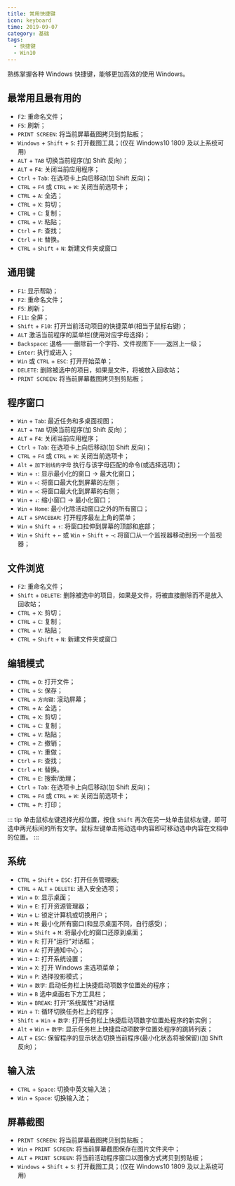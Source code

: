 ```yaml
---
title: 常用快捷键
icon: keyboard
time: 2019-09-07
category: 基础
tags:
  - 快捷键
  - Win10
---
```


熟练掌握各种 Windows 快捷键，能够更加高效的使用 Windows。

<!-- more -->

## 最常用且最有用的

- `F2`: 重命名文件；
- `F5`: 刷新；
- `PRINT SCREEN`: 将当前屏幕截图拷贝到剪贴板；
- `Windows` + `Shift` + `S`: 打开截图工具；(仅在 Windows10 1809 及以上系统可用)
- `ALT` + `TAB` 切换当前程序(加 Shift 反向)；
- `ALT` + `F4`: 关闭当前应用程序；
- `Ctrl` + `Tab`: 在选项卡上向后移动(加 Shift 反向)；
- `CTRL` + `F4` 或 `CTRL` + `W`: 关闭当前选项卡；
- `CTRL` + `A`: 全选；
- `CTRL` + `X`: 剪切；
- `CTRL` + `C`: 复制；
- `CTRL` + `V`: 粘贴；
- `Ctrl` + `F`: 查找；
- `Ctrl` + `H`: 替换。
- `CTRL` + `Shift` + `N`: 新建文件夹或窗口

## 通用键

- `F1`: 显示帮助；
- `F2`: 重命名文件；
- `F5`: 刷新；
- `F11`: 全屏；
- `Shift` + `F10`: 打开当前活动项目的快捷菜单(相当于鼠标右键)；
- `ALT` 激活当前程序的菜单栏(使用对应字母选择)；
- `Backspace`: 退格——删除前一个字符、文件视图下——返回上一级；
- `Enter`: 执行或进入；
- `Win` 或 `CTRL` + `ESC`: 打开开始菜单；
- `DELETE`: 删除被选中的项目，如果是文件，将被放入回收站；
- `PRINT SCREEN`: 将当前屏幕截图拷贝到剪贴板；

## 程序窗口

- `Win` + `Tab`: 最近任务和多桌面视图；
- `ALT` + `TAB` 切换当前程序(加 Shift 反向)；
- `ALT` + `F4`: 关闭当前应用程序；
- `Ctrl` + `Tab`: 在选项卡上向后移动(加 Shift 反向)；
- `CTRL` + `F4` 或 `CTRL` + `W`: 关闭当前选项卡；
- `Alt` + `加下划线的字母` 执行与该字母匹配的命令(或选择选项)；
- `Win` + `↑`: 显示最小化的窗口 → 最大化窗口；
- `Win` + `←`: 将窗口最大化到屏幕的左侧；
- `Win` + `→`: 将窗口最大化到屏幕的右侧；
- `Win` + `↓`: 缩小窗口 → 最小化窗口；
- `Win` + `Home`: 最小化除活动窗口之外的所有窗口；
- `ALT` + `SPACEBAR`: 打开程序最左上角的菜单；
- `Win` + `Shift` + `↑`: 将窗口拉伸到屏幕的顶部和底部；
- `Win` + `Shift` + `←` 或 `Win` + `Shift` + `→`: 将窗口从一个监视器移动到另一个监视器；

## 文件浏览

- `F2`: 重命名文件；
- `Shift` + `DELETE`: 删除被选中的项目，如果是文件，将被直接删除而不是放入回收站；
- `CTRL` + `X`: 剪切；
- `CTRL` + `C`: 复制；
- `CTRL` + `V`: 粘贴；
- `CTRL` + `Shift` + `N`: 新建文件夹或窗口

## 编辑模式

- `CTRL` + `O`: 打开文件；
- `CTRL` + `S`: 保存；
- `CTRL` + `方向键`: 滚动屏幕；
- `CTRL` + `A`: 全选；
- `CTRL` + `X`: 剪切；
- `CTRL` + `C`: 复制；
- `CTRL` + `V`: 粘贴；
- `CTRL` + `Z`: 撤销；
- `CTRL` + `Y`: 重做；
- `Ctrl` + `F`: 查找；
- `Ctrl` + `H`: 替换。
- `CTRL` + `E`: 搜索/助理；
- `Ctrl` + `Tab`: 在选项卡上向后移动(加 Shift 反向)；
- `CTRL` + `F4` 或 `CTRL` + `W`: 关闭当前选项卡；
- `CTRL` + `P`: 打印；

::: tip
单击鼠标左键选择光标位置，按住 `Shift` 再次在另一处单击鼠标左键，即可选中两光标间的所有文字。鼠标左键单击拖动选中内容即可移动选中内容在文档中的位置。
:::

## 系统

- `CTRL` + `Shift` + `ESC`: 打开任务管理器;
- `CTRL` + `ALT` + `DELETE`: 进入安全选项；
- `Win` + `D`: 显示桌面；
- `Win` + `E`: 打开资源管理器；
- `Win` + `L`: 锁定计算机或切换用户；
- `Win` + `M`: 最小化所有窗口(和显示桌面不同，自行感受)；
- `Win` + `Shift` + `M`: 将最小化的窗口还原到桌面；
- `Win` + `R`: 打开“运行”对话框；
- `Win` + `A`: 打开通知中心；
- `Win` + `I`: 打开系统设置；
- `Win` + `X`: 打开 Windows 主选项菜单；
- `Win` + `P`: 选择投影模式；
- `Win` + `数字`: 启动任务栏上快捷启动项数字位置处的程序；
- `Win` + `B` 选中桌面右下方工具栏；
- `Win` + `BREAK`: 打开“系统属性”对话框
- `Win` + `T`: 循环切换任务栏上的程序；
- `Shift` + `Win` + `数字`: 打开任务栏上快捷启动项数字位置处程序的新实例；
- `Alt` + `Win` + `数字`: 显示任务栏上快捷启动项数字位置处程序的跳转列表；
- `ALT` + `ESC`: 保留程序的显示状态切换当前程序(最小化状态将被保留)(加 Shift 反向)；

## 输入法

- `CTRL` + `Space`: 切换中英文输入法；
- `Win` + `Space`: 切换输入法；

## 屏幕截图

- `PRINT SCREEN`: 将当前屏幕截图拷贝到剪贴板；
- `Win` + `PRINT SCREEN`: 将当前屏幕截图保存在图片文件夹中；
- `ALT` + `PRINT SCREEN`: 将当前活动程序窗口以图像方式拷贝到剪贴板；
- `Windows` + `Shift` + `S`: 打开截图工具；(仅在 Windows10 1809 及以上系统可用)
